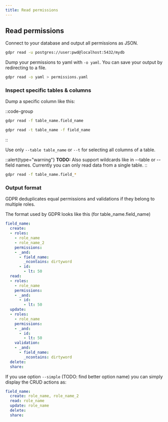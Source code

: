 ```yaml
---
title: Read permissions
---
```


## Read permissions

Connect to your database and output all permissions as JSON.

```bash
gdpr read -u postgres://user:pwd@localhost:5432/mydb
```

Dump your permissions to yaml with `-o yaml`. You can save your output by redirecting to a file.

```bash
gdpr read -o yaml > permissions.yaml
```

### Inspect specific tables & columns


Dump a specific column like this:

::code-group
  ```bash [dot.notation]
  gdpr read -f table_name.field_name
  ```
  ```bash [table & field]
  gdpr read -t table_name -f field_name
  ```
::



Use only `--table table_name` or `--t` for selecting all columns of a table.

::alert{type="warning"}
**TODO:** Also support wildcards like in --table or --field names. Currently you can only
read data from a single table.
::

```bash
gdpr read -f table_name.field_*
```

### Output format

GDPR deduplicates equal permissions and validations if they belong to multiple roles.

The format used by GDPR looks like this (for table_name.field_name)

```yaml
field_name:
  create:
  - roles:
    - role_name
    - role_name_2
    permissions:
    - _and:
      - field_name:
        _ncontains: dirtyword
      - id:
        - lt: 50
  read:
  - roles:
    - role_name
    permissions:
    - _and:
      - id:
        - lt: 50
  update:
  - roles:
    - role_name
    permissions:
    - _and:
      - id:
        - lt: 50
    validation:
    - _and:
      - field_name:
        _ncontains: dirtyword
  delete:
  share:
```

If you use option `--simple` (TODO: find better option name) you can simply display the CRUD actions as:

```yaml
field_name:
  create: role_name, role_name_2
  read: role_name
  update: role_name
  delete:
  share:
```